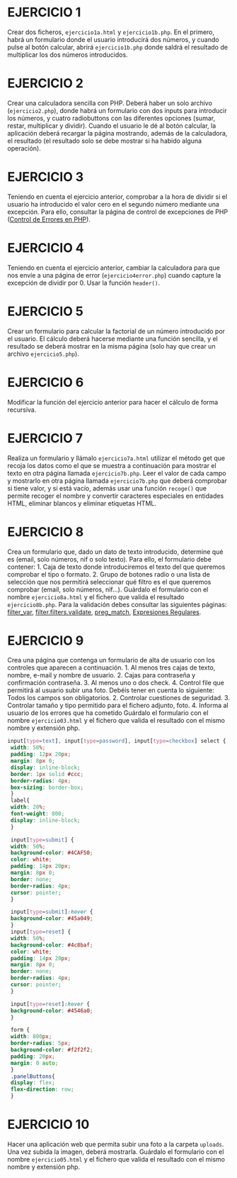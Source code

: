 # EJERCICIO 1
Crear dos ficheros, `ejercicio1a.html` y `ejercicio1b.php`. En el primero, habrá un formulario donde el usuario introducirá dos números, y cuando pulse al botón calcular, abrirá `ejercicio1b.php` donde saldrá el resultado de multiplicar los dos números introducidos.

# EJERCICIO 2
Crear una calculadora sencilla con PHP. Deberá haber un solo archivo (`ejercicio2.php`), donde habrá un formulario con dos inputs para introducir los números, y cuatro radiobuttons con las diferentes opciones (sumar, restar, multiplicar y dividir). Cuando el usuario le dé al botón calcular, la aplicación deberá recargar la página mostrando, además de la calculadora, el resultado (el resultado solo se debe mostrar si ha habido alguna operación).

# EJERCICIO 3
Teniendo en cuenta el ejercicio anterior, comprobar a la hora de dividir si el usuario ha introducido el valor cero en el segundo número mediante una excepción. Para ello, consultar la página de control de excepciones de PHP ([Control de Errores en PHP](https://www.php.net/manual/es/language.errors.php7.php)).

# EJERCICIO 4
Teniendo en cuenta el ejercicio anterior, cambiar la calculadora para que nos envíe a una página de error (`ejercicio4error.php`) cuando capture la excepción de dividir por 0. Usar la función `header()`.

# EJERCICIO 5
Crear un formulario para calcular la factorial de un número introducido por el usuario. El cálculo deberá hacerse mediante una función sencilla, y el resultado se deberá mostrar en la misma página (solo hay que crear un archivo `ejercicio5.php`).

# EJERCICIO 6
Modificar la función del ejercicio anterior para hacer el cálculo de forma recursiva.

# EJERCICIO 7
Realiza un formulario y llámalo `ejercicio7a.html` utilizar el método get que recoja los datos como el que se muestra a continuación para mostrar el texto en otra página llamada `ejercicio7b.php`. Leer el valor de cada campo y mostrarlo en otra página llamada `ejercicio7b.php` que deberá comprobar si tiene valor, y si está vacío, además usar una función `recoge()` que permite recoger el nombre y convertir caracteres especiales en entidades HTML, eliminar blancos y eliminar etiquetas HTML.

# EJERCICIO 8
Crea un formulario que, dado un dato de texto introducido, determine qué es (email, solo números, nif o solo texto). Para ello, el formulario debe contener: 1. Caja de texto donde introduciremos el texto del que queremos comprobar el tipo o formato. 2. Grupo de botones radio o una lista de selección que nos permitirá seleccionar qué filtro es el que queremos comprobar (email, solo números, nif...). Guárdalo el formulario con el nombre `ejercicio8a.html` y el fichero que valida el resultado `ejercicio8b.php`. Para la validación debes consultar las siguientes páginas: [filter_var](https://www.php.net/manual/es/function.filter-var.php), [filter.filters.validate](https://www.php.net/manual/es/filter.filters.validate.php), [preg_match](https://www.php.net/manual/es/function.preg-match.php), [Expresiones Regulares](https://eldesvandejose.com/2017/08/18/expresiones-regulares-general/).

# EJERCICIO 9
Crea una página que contenga un formulario de alta de usuario con los controles que aparecen a continuación. 1. Al menos tres cajas de texto, nombre, e-mail y nombre de usuario. 2. Cajas para contraseña y confirmación contraseña. 3. Al menos uno o dos check. 4. Control file que permitirá al usuario subir una foto. Debéis tener en cuenta lo siguiente: Todos los campos son obligatorios. 2. Controlar cuestiones de seguridad. 3. Controlar tamaño y tipo permitido para el fichero adjunto, foto. 4. Informa al usuario de los errores que ha cometido Guárdalo el formulario con el nombre `ejercicio03.html` y el fichero que valida el resultado con el mismo nombre y extensión php.

```css
input[type=text], input[type=password], input[type=checkbox] select {
 width: 50%;
 padding: 12px 20px;
 margin: 8px 0;
 display: inline-block;
 border: 1px solid #ccc;
 border-radius: 4px;
 box-sizing: border-box;
 }
 label{
 width: 20%;
 font-weight: 800;
 display: inline-block;
 }

 input[type=submit] {
 width: 50%;
 background-color: #4CAF50;
 color: white;
 padding: 14px 20px;
 margin: 8px 0;
 border: none;
 border-radius: 4px;
 cursor: pointer;
 }

 input[type=submit]:hover {
 background-color: #45a049;
 }
 input[type=reset] {
 width: 50%;
 background-color: #4c8baf;
 color: white;
 padding: 14px 20px;
 margin: 8px 0;
 border: none;
 border-radius: 4px;
 cursor: pointer;
 }

 input[type=reset]:hover {
 background-color: #4546a0;
 }

 form {
 width: 800px;
 border-radius: 5px;
 background-color: #f2f2f2;
 padding: 20px;
 margin: 0 auto;
 }
 .panelButtons{
 display: flex;
 flex-direction: row;
 }
```
# EJERCICIO 10
Hacer una aplicación web que permita subir una foto a la carpeta `uploads`. Una vez subida la imagen, deberá mostrarla. Guárdalo el formulario con el nombre `ejercicio05.html` y el fichero que valida el resultado con el mismo nombre y extensión php.
